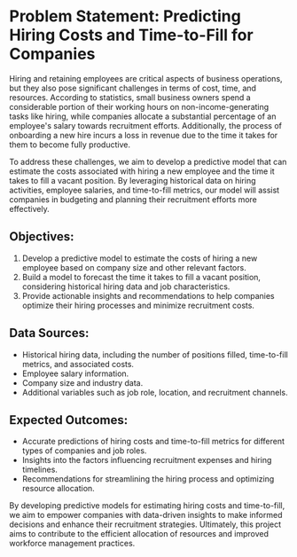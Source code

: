 # Problem Statement: Predicting Hiring Costs and Time-to-Fill for Companies

Hiring and retaining employees are critical aspects of business operations, but they also pose significant challenges in terms of cost, time, and resources. According to statistics, small business owners spend a considerable portion of their working hours on non-income-generating tasks like hiring, while companies allocate a substantial percentage of an employee's salary towards recruitment efforts. Additionally, the process of onboarding a new hire incurs a loss in revenue due to the time it takes for them to become fully productive.

To address these challenges, we aim to develop a predictive model that can estimate the costs associated with hiring a new employee and the time it takes to fill a vacant position. By leveraging historical data on hiring activities, employee salaries, and time-to-fill metrics, our model will assist companies in budgeting and planning their recruitment efforts more effectively.

## Objectives:

1. Develop a predictive model to estimate the costs of hiring a new employee based on company size and other relevant factors.
2. Build a model to forecast the time it takes to fill a vacant position, considering historical hiring data and job characteristics.
3. Provide actionable insights and recommendations to help companies optimize their hiring processes and minimize recruitment costs.

## Data Sources:

- Historical hiring data, including the number of positions filled, time-to-fill metrics, and associated costs.
- Employee salary information.
- Company size and industry data.
- Additional variables such as job role, location, and recruitment channels.

## Expected Outcomes:

- Accurate predictions of hiring costs and time-to-fill metrics for different types of companies and job roles.
- Insights into the factors influencing recruitment expenses and hiring timelines.
- Recommendations for streamlining the hiring process and optimizing resource allocation.

By developing predictive models for estimating hiring costs and time-to-fill, we aim to empower companies with data-driven insights to make informed decisions and enhance their recruitment strategies. Ultimately, this project aims to contribute to the efficient allocation of resources and improved workforce management practices.
